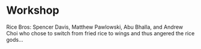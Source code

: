 # Workshop
Rice Bros: Spencer Davis, Matthew Pawlowski, Abu Bhalla, and Andrew Choi who chose to switch from fried rice to wings and thus angered the rice gods...

